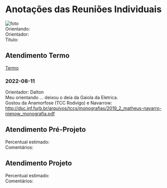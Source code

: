 # Anotações das Reuniões Individuais  

![foto](foto.png "foto")  
Orientando:  
Orientador:  
Título:  

## Atendimento Termo  

[Termo](Termo.pdf "Termo")  

### 2022-08-11

Orientador: Dalton  
Meu orientando ... deixou o deia da Gaiola da Eletrica.  
Gostou da Anamorfose (TCC Rodvigo) e Navarrow: <http://dsc.inf.furb.br/arquivos/tccs/monografias/2019_2_matheus-navarro-nienow_monografia.pdf>  

## Atendimento Pré-Projeto  

Percentual estimado:  
Comentários:  

## Atendimento Projeto  

Percentual estimado:  
Comentários:  
